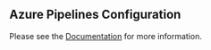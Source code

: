 <!--
GNU General Public License v3.0+ (see LICENSES/GPL-3.0-or-later.txt or https://www.gnu.org/licenses/gpl-3.0.txt)
SPDX-License-Identifier: GPL-3.0-or-later
-->

## Azure Pipelines Configuration

Please see the [Documentation](https://github.com/ansible/community/wiki/Testing:-Azure-Pipelines) for more information.
